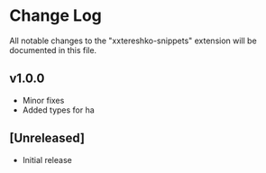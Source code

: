 # Change Log

All notable changes to the "xxtereshko-snippets" extension will be documented in this file.

## v1.0.0

- Minor fixes
- Added types for ha

## [Unreleased]

- Initial release
